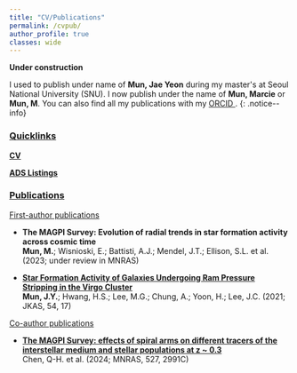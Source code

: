 ```yaml
---
title: "CV/Publications"
permalink: /cvpub/
author_profile: true
classes: wide
---
```


**Under construction**

I used to publish under name of **Mun, Jae Yeon** during my master's at Seoul National University (SNU). I now publish under the name of **Mun, Marcie** or **Mun, M**. You can also find all my publications with my <a href="https://orcid.org/0000-0002-3706-9955"> ORCID </a>. 
{: .notice--info}

<h3><u>
	Quicklinks
</u> </h3>

[**CV**](/assets/docs/JYMun_CV_Dec27.pdf)

<a href="https://ui.adsabs.harvard.edu/public-libraries/-HbeVQlwRAShXGAsJbOp5Q"> **ADS Listings** </a>

<h3><u>
	Publications
</u> </h3>

<h9><u>
	First-author publications
</u> </h9>

- **The MAGPI Survey: Evolution of radial trends in star formation activity across cosmic time** <br />
**Mun, M.**; Wisnioski, E.; Battisti, A.J.; Mendel, J.T.; Ellison, S.L. et al. (2023; under review in MNRAS)

- [**Star Formation Activity of Galaxies Undergoing Ram Pressure Stripping in the Virgo Cluster**](https://ui.adsabs.harvard.edu/abs/2021JKAS...54...17M/abstract) <br />
**Mun, J.Y.**; Hwang, H.S.; Lee, M.G.; Chung, A.; Yoon, H.; Lee, J.C. (2021; JKAS, 54, 17)

<h9><u>
	Co-author publications
</u> </h9>

- [**The MAGPI Survey: effects of spiral arms on different tracers of the interstellar medium and stellar populations at z ~ 0.3**](https://ui.adsabs.harvard.edu/abs/2024MNRAS.527.2991C/abstract) <br />
Chen, Q-H. et al. (2024; MNRAS, 527, 2991C)



